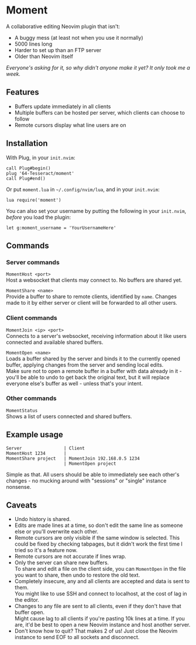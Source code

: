 # Moment
A collaborative editing Neovim plugin that isn't:
- A buggy mess (at least not when you use it normally)
- 5000 lines long
- Harder to set up than an FTP server
- Older than Neovim itself

_Everyone's asking for it, so why didn't anyone make it yet? It only took me a week._

## Features
- Buffers update immediately in all clients
- Multiple buffers can be hosted per server, which clients can choose to follow
- Remote cursors display what line users are on

## Installation
With Plug, in your `init.nvim`:
```
call Plug#begin()
plug '64-Tesseract/moment'
call Plug#end()
```

Or put `moment.lua` in `~/.config/nvim/lua`, and in your `init.nvim`:
```
lua require('moment')
```

You can also set your username by putting the following in your `init.nvim`, *before* you load the plugin:
```
let g:moment_username = 'YourUsernameHere'
```

## Commands
### Server commands
`MomentHost <port>`  
Host a websocket that clients may connect to. No buffers are shared yet.

`MomentShare <name>`  
Provide a buffer to share to remote clients, identified by `name`. Changes made to it by either server or client will be forwarded to all other users.

### Client commands
`MomentJoin <ip> <port>`  
Connects to a server's websocket, receiving information about it like users connected and available shared buffers.

`MomentOpen <name>`  
Loads a buffer shared by the server and binds it to the currently opened buffer, applying changes from the server and sending local edits.  
Make sure not to open a remote buffer in a buffer with data already in it - you'll be able to undo to get back the original text, but it will replace everyone else's buffer as well - unless that's your intent.

### Other commands
`MomentStatus`  
Shows a list of users connected and shared buffers.

## Example usage
```
Server                | Client
MomentHost 1234       |
MomentShare project   | MomentJoin 192.168.0.5 1234
                      | MomentOpen project
```
Simple as that. All users should be able to immediately see each other's changes - no mucking around with "sessions" or "single" instance nonsense.

## Caveats
- Undo history is shared.
- Edits are made lines at a time, so don't edit the same line as someone else or you'll overwrite each other.
- Remote cursors are only visible if the same window is selected.
  This could be fixed by checking tabpages, but it didn't work the first time I tried so it's a feature now.
- Remote cursors are not accurate if lines wrap.
- Only the server can share new buffers.  
  To share and edit a file on the client side, you can `MomentOpen` in the file you want to share, then undo to restore the old text.
- Completely insecure, any and all clients are accepted and data is sent to them.  
  You might like to use SSH and connect to localhost, at the cost of lag in the editor.
- Changes to any file are sent to all clients, even if they don't have that buffer open.  
  Might cause lag to all clients if you're pasting 10k lines at a time. If you are, it'd be best to open a new Neovim instance and host another server.
- Don't know how to quit? That makes 2 of us! Just close the Neovim instance to send EOF to all sockets and disconnect.
